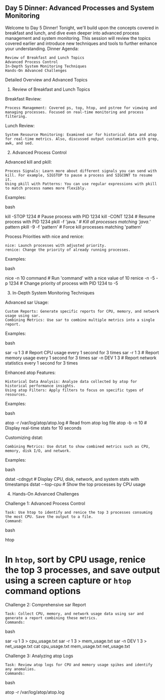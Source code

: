 ## Day 5 Dinner: Advanced Processes and System Monitoring

Welcome to Day 5 Dinner! Tonight, we'll build upon the concepts covered in breakfast and lunch, and dive even deeper into advanced process management and system monitoring. This session will review the topics covered earlier and introduce new techniques and tools to further enhance your understanding.
Dinner Agenda:

    Review of Breakfast and Lunch Topics
    Advanced Process Control
    In-Depth System Monitoring Techniques
    Hands-On Advanced Challenges

Detailed Overview and Advanced Topics
1. Review of Breakfast and Lunch Topics

Breakfast Review:

    Process Management: Covered ps, top, htop, and pstree for viewing and managing processes. Focused on real-time monitoring and process filtering.

Lunch Review:

    System Resource Monitoring: Examined sar for historical data and atop for real-time metrics. Also, discussed output customization with grep, awk, and sed.

2. Advanced Process Control

Advanced kill and pkill:

    Process Signals: Learn more about different signals you can send with kill. For example, SIGSTOP to pause a process and SIGCONT to resume it.
    Using pkill with Patterns: You can use regular expressions with pkill to match process names more flexibly.

Examples:

bash

kill -STOP 1234           # Pause process with PID 1234
kill -CONT 1234           # Resume process with PID 1234
pkill -f 'java.*'         # Kill all processes matching 'java.*' pattern
pkill -9 -f 'pattern'    # Force kill processes matching 'pattern'

Process Priorities with nice and renice:

    nice: Launch processes with adjusted priority.
    renice: Change the priority of already running processes.

Examples:

bash

nice -n 10 command        # Run 'command' with a nice value of 10
renice -n -5 -p 1234      # Change priority of process with PID 1234 to -5

3. In-Depth System Monitoring Techniques

Advanced sar Usage:

    Custom Reports: Generate specific reports for CPU, memory, and network usage using sar.
    Combining Metrics: Use sar to combine multiple metrics into a single report.

Examples:

bash

sar -u 1 3                # Report CPU usage every 1 second for 3 times
sar -r 1 3                # Report memory usage every 1 second for 3 times
sar -n DEV 1 3            # Report network statistics every 1 second for 3 times

Enhanced atop Features:

    Historical Data Analysis: Analyze data collected by atop for historical performance insights.
    Using atop Filters: Apply filters to focus on specific types of resources.

Examples:

bash

atop -r /var/log/atop/atop.log   # Read from atop log file
atop -b -n 10                    # Display real-time stats for 10 seconds

Customizing dstat:

    Combining Metrics: Use dstat to show combined metrics such as CPU, memory, disk I/O, and network.

Examples:

bash

dstat -cdngyt                  # Display CPU, disk, network, and system stats with timestamps
dstat --top-cpu                # Show the top processes by CPU usage

4. Hands-On Advanced Challenges

Challenge 1: Advanced Process Control

    Task: Use htop to identify and renice the top 3 processes consuming the most CPU. Save the output to a file.
    Command:

bash

htop
# In `htop`, sort by CPU usage, renice the top 3 processes, and save output using a screen capture or `htop` command options

Challenge 2: Comprehensive sar Report

    Task: Collect CPU, memory, and network usage data using sar and generate a report combining these metrics.
    Commands:

bash

sar -u 1 3 > cpu_usage.txt
sar -r 1 3 > mem_usage.txt
sar -n DEV 1 3 > net_usage.txt
cat cpu_usage.txt mem_usage.txt net_usage.txt

Challenge 3: Analyzing atop Logs

    Task: Review atop logs for CPU and memory usage spikes and identify any anomalies.
    Commands:

bash

atop -r /var/log/atop/atop.log

